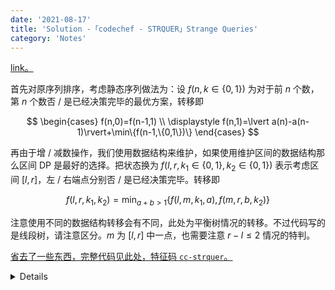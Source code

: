 ```yaml
---
date: '2021-08-17'
title: 'Solution -「codechef - STRQUER」Strange Queries'
category: 'Notes'
---
```


[link。](https://www.codechef.com/problems/STRQUER)

首先对原序列排序，考虑静态序列做法为：设 $f(n,k\in\{0,1\})$ 为对于前 $n$ 个数，第 $n$ 个数否 / 是已经决策完毕的最优方案，转移即

$$
\begin{cases}
f(n,0)=f(n-1,1) \\
\displaystyle
f(n,1)=\lvert a(n)-a(n-1)\rvert+\min\{f(n-1,\{0,1\})\}
\end{cases}
$$

再由于增 / 减数操作，我们使用数据结构来维护，如果使用维护区间的数据结构那么区间 DP 是最好的选择。把状态换为 $f(l,r,k_1\in\{0,1\},k_2\in\{0,1\})$ 表示考虑区间 $[l,r]$，左 / 右端点分别否 / 是已经决策完毕。转移即

$$
f(l,r,k_1,k_2)=\min_{a+b>1}\{f(l,m,k_1,a),f(m,r,b,k_2)\}
$$

注意使用不同的数据结构转移会有不同，此处为平衡树情况的转移。不过代码写的是线段树，请注意区分。$m$ 为 $[l,r]$ 中一点，也需要注意 $r-l\leqslant2$ 情况的特判。

[省去了一些东西，完整代码见此处，特征码 `cc-strquer`。](https://www.cnblogs.com/orchid-any/articles/15153763.html)

<details>

```cpp
const long long inf = 1e18;
namespace 😅😅 {
struct node {
  int ls, rs, num;
  long long l, r, mx, mn;
  long long dp[2][2];
  long long *const operator[](const long long i) { return dp[i]; }
} 😅[2 * 200000 * 60];
int tot;
int fuck😅(long long l, long long r) {
  int shit = ++tot;
  😅[shit].ls = 😅[shit].rs = 0;
  😅[shit].l = l, 😅[shit].r = r;
  😅[shit].num = 0;
  return shit;
}
void Merge(node &$😅, node x, node y) {
  node ap;
  bool flag = 0;
  if (!x.num) {
    ap = y;
    flag = 1;
  }
  if (!y.num) {
    ap = x;
    flag = 1;
  }
  if (flag) {
    $😅.mn = ap.mn;
    $😅.mx = ap.mx;
    for (int i = 0; i < 2; ++i) {
      for (int j = 0; j < 2; ++j) $😅[i][j] = ap[i][j];
    }
    return;
  }
  $😅.mn = x.mn;
  $😅.mx = y.mx;
  for (int i = 0; i < 2; ++i) {
    for (int j = 0; j < 2; ++j) {
      $😅[i][j] = -inf;
      for (int a = 0; a < 2; ++a) {
        for (int b = 0; b < 2; ++b)
          Max($😅[i][j], x[i][a] + y[b][j] + a * b * (y.mn - x.mx));
      }
    }
  }
}
void add(int p, long long x, int v) {
  auto &l = 😅[p].l, &r = 😅[p].r;
  if (!p) p = ++tot;
  😅[p].num += v;
  if (l == r) {
    😅[p].mx = 😅[p].mn = x;
    😅[p][0][0] = 😅[p][1][1] = -inf;
    😅[p][0][1] = 😅[p][1][0] = 0;
    return;
  }
  long long mid = (l + r) >> 1;
  if (mid >= x) {
    if (!😅[p].ls) 😅[p].ls = fuck😅(l, mid);
    add(😅[p].ls, x, v);
  } else {
    if (!😅[p].rs) 😅[p].rs = fuck😅(mid + 1, r);
    add(😅[p].rs, x, v);
  }
  Merge(😅[p], 😅[😅[p].ls], 😅[😅[p].rs]);
}
}  // namespace 😅😅
signed main() {
  int T;
  for (cin > T; T; --T) {
    int n, q;
    cin > n > q;
    😅😅::fuck😅(0, inf);
    for (long long x; n; --n) {
      cin > x;
      😅😅::add(1, x, 1);
    }
    for (int t; q; --q) {
      long long x;
      cin > t > x;
      if (t == 0)
        😅😅::add(1, x, 1);
      else
        😅😅::add(1, x, -1);
      cout < 😅😅::😅[1].mx - 😅😅::😅[1].mn - imax(😅😅::😅[1][1][1], 0LL) < '\n';
    }
    😅😅::tot = 0;
  }
  return 0;
}
```

</details>